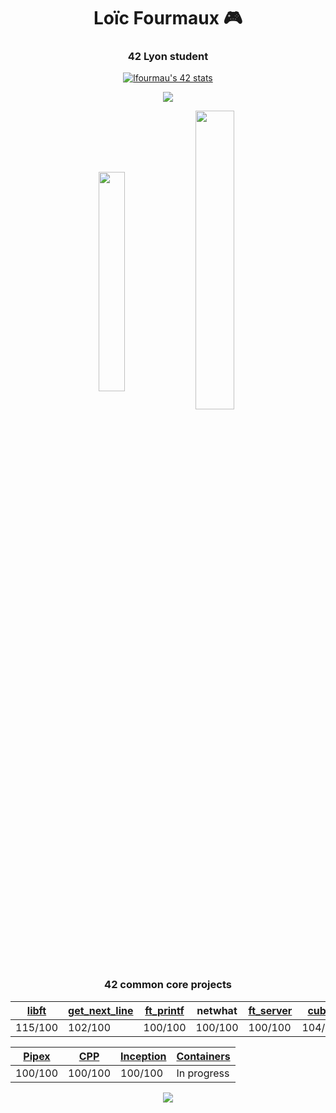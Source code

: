 <h1 align="center">Loïc Fourmaux 🎮</h1>
<h3 align="center">42 Lyon student</h3>

<p align='center'>
<p align="center"><a href="https://github.com/JaeSeoKim/badge42"><img src="https://badge42.vercel.app/api/v2/cl1q4nzbi006809mc1sw8q6ut/stats?cursusId=21&coalitionId=17" alt="lfourmau's 42 stats" /></a></p>
</p>
</div>

<p align="center"><img align="center" src="https://badge42.herokuapp.com/api/stats/lfourmau"/>
<p align="center"><img align="center" src="https://github-readme-stats.vercel.app/api/top-langs?username=Lfourmau&show_icons=true&locale=en&layout=compact" alt="" height="30%" width="29%"/>&nbsp;<img align="center" src="https://github-readme-stats.vercel.app/api?username=Lfourmau&show_icons=true&locale=en" alt="" height="35%" width="35%" /></p>

<div align='center'>
<h3>42 common core projects</h3>

|[libft](https://github.com/Lfourmau/libft) | [get_next_line](https://github.com/Lfourmau/get_next_line) | [ft_printf](https://github.com/Lfourmau/printf) | netwhat | [ft_server](https://github.com/Lfourmau/ft_server) | [cub3d](https://github.com/Lfourmau/cub3d)| [minishell](https://github.com/Lfourmau/minishell) |[push_swap](https://github.com/Lfourmau/push_swap)|[Philosophers](https://github.com/Lfourmau/Philosophers) |
|---------|---------|---------|---------|---------|---------|---------|---------|---------|
| 115/100 | 102/100 | 100/100 | 100/100 | 100/100 | 104/100 | 101/100 | 111/100 | 100/100 |

| [Pipex](https://github.com/Lfourmau/pipex)| [CPP](https://github.com/Lfourmau/piscine_cpp) | [Inception](https://github.com/Lfourmau/inception) | [Containers](https://github.com/Lfourmau/ft_containers) |
|---------|-------- | ------- | ------------|
| 100/100 | 100/100 | 100/100 | In progress |
  
<img src="https://c.tenor.com/mCiM7CmGGI4AAAAM/naruto.gif">
</div>
